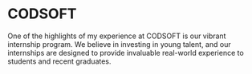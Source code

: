 # CODSOFT
 One of the highlights of my experience at CODSOFT is our vibrant internship program. We believe in investing in young talent, and our internships are designed to provide invaluable real-world experience to students and recent graduates.
